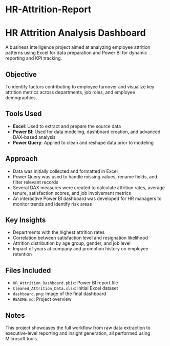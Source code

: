 # HR-Attrition-Report

# HR Attrition Analysis Dashboard

A business intelligence project aimed at analyzing employee attrition patterns using Excel for data preparation and Power BI for dynamic reporting and KPI tracking.

## Objective
To identify factors contributing to employee turnover and visualize key attrition metrics across departments, job roles, and employee demographics.

## Tools Used
- **Excel**: Used to extract and prepare the source data
- **Power BI**: Used for data modeling, dashboard creation, and advanced DAX-based analysis
- **Power Query**: Applied to clean and reshape data prior to modeling

## Approach
- Data was initially collected and formatted in Excel
- Power Query was used to handle missing values, rename fields, and filter relevant records
- Several DAX measures were created to calculate attrition rates, average tenure, satisfaction scores, and job involvement metrics
- An interactive Power BI dashboard was developed for HR managers to monitor trends and identify risk areas

## Key Insights
- Departments with the highest attrition rates
- Correlation between satisfaction level and resignation likelihood
- Attrition distribution by age group, gender, and job level
- Impact of years at company and promotion history on employee retention

## Files Included
- `HR_Attrition_Dashboard.pbix`: Power BI report file
- `Cleaned_Attrition_Data.xlsx`: Initial Excel dataset
- `dashboard.png`: Image of the final dashboard
- `README.md`: Project overview

## Notes
This project showcases the full workflow from raw data extraction to executive-level reporting and insight generation, all performed using Microsoft tools.
